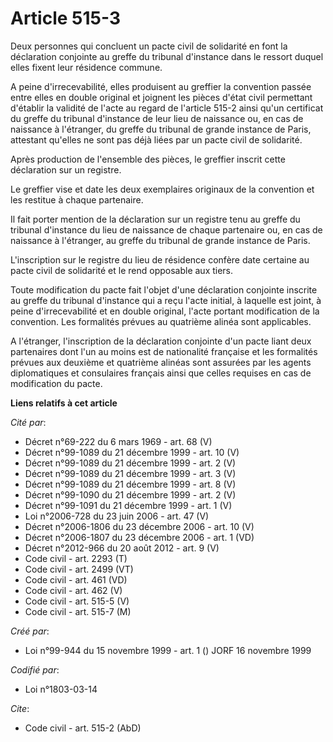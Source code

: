 # Article 515-3

Deux personnes qui concluent un pacte civil de solidarité en font la déclaration conjointe au greffe du tribunal d'instance
dans le ressort duquel elles fixent leur résidence commune.

A peine d'irrecevabilité, elles produisent au greffier la convention passée entre elles en double original et joignent les
pièces d'état civil permettant d'établir la validité de l'acte au regard de l'article 515-2 ainsi qu'un certificat du greffe
du tribunal d'instance de leur lieu de naissance ou, en cas de naissance à l'étranger, du greffe du tribunal de grande
instance de Paris, attestant qu'elles ne sont pas déjà liées par un pacte civil de solidarité.

Après production de l'ensemble des pièces, le greffier inscrit cette déclaration sur un registre.

Le greffier vise et date les deux exemplaires originaux de la convention et les restitue à chaque partenaire.

Il fait porter mention de la déclaration sur un registre tenu au greffe du tribunal d'instance du lieu de naissance de chaque
partenaire ou, en cas de naissance à l'étranger, au greffe du tribunal de grande instance de Paris.

L'inscription sur le registre du lieu de résidence confère date certaine au pacte civil de solidarité et le rend opposable
aux tiers.

Toute modification du pacte fait l'objet d'une déclaration conjointe inscrite au greffe du tribunal d'instance qui a reçu
l'acte initial, à laquelle est joint, à peine d'irrecevabilité et en double original, l'acte portant modification de la
convention. Les formalités prévues au quatrième alinéa sont applicables.

A l'étranger, l'inscription de la déclaration conjointe d'un pacte liant deux partenaires dont l'un au moins est de
nationalité française et les formalités prévues aux deuxième et quatrième alinéas sont assurées par les agents diplomatiques
et consulaires français ainsi que celles requises en cas de modification du pacte.

**Liens relatifs à cet article**

_Cité par_:

  - Décret n°69-222 du 6 mars 1969 - art. 68 (V)
  - Décret n°99-1089 du 21 décembre 1999 - art. 10 (V)
  - Décret n°99-1089 du 21 décembre 1999 - art. 2 (V)
  - Décret n°99-1089 du 21 décembre 1999 - art. 3 (V)
  - Décret n°99-1089 du 21 décembre 1999 - art. 8 (V)
  - Décret n°99-1090 du 21 décembre 1999 - art. 2 (V)
  - Décret n°99-1091 du 21 décembre 1999 - art. 1 (V)
  - Loi n°2006-728 du 23 juin 2006 - art. 47 (V)
  - Décret n°2006-1806 du 23 décembre 2006 - art. 10 (V)
  - Décret n°2006-1807 du 23 décembre 2006 - art. 1 (VD)
  - Décret n°2012-966 du 20 août 2012 - art. 9 (V)
  - Code civil - art. 2293 (T)
  - Code civil - art. 2499 (VT)
  - Code civil - art. 461 (VD)
  - Code civil - art. 462 (V)
  - Code civil - art. 515-5 (V)
  - Code civil - art. 515-7 (M)

_Créé par_:

  - Loi n°99-944 du 15 novembre 1999 - art. 1 () JORF 16 novembre 1999

_Codifié par_:

  - Loi n°1803-03-14

_Cite_:

  - Code civil - art. 515-2 (AbD)
